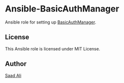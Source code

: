 # Ansible-BasicAuthManager
Ansible role for setting up [BasicAuthManager](https://github.com/NIXKnight/BasicAuthManager).

## License
This Ansible role is licensed under MIT License.

## Author
[Saad Ali](https://github.com/nixknight)
